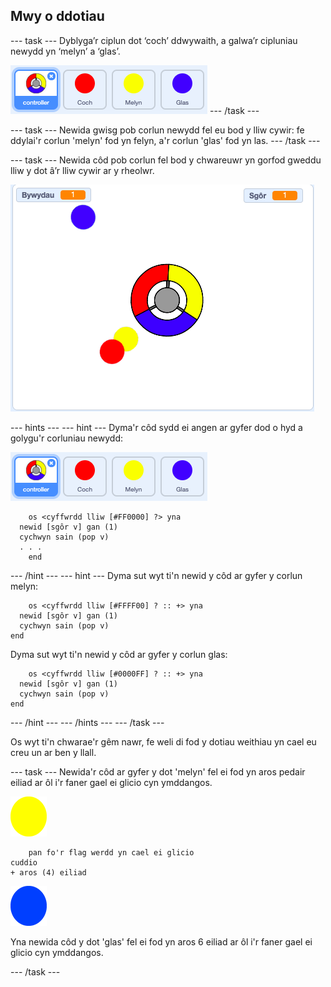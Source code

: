 ## Mwy o ddotiau

--- task --- Dyblyga’r ciplun dot ‘coch’ ddwywaith, a galwa’r cipluniau newydd yn ‘melyn’ a ‘glas’.

![sgrinlun](images/dots-more-dots.png) --- /task ---

--- task --- Newida gwisg pob corlun newydd fel eu bod y lliw cywir: fe ddylai'r corlun 'melyn' fod yn felyn, a'r corlun 'glas' fod yn las. --- /task ---

--- task --- Newida côd pob corlun fel bod y chwareuwr yn gorfod gweddu lliw y dot â’r lliw cywir ar y rheolwr.

![sgrinlun](images/dots-all-test.png)

--- hints ---
 --- hint --- Dyma'r côd sydd ei angen ar gyfer dod o hyd a golygu'r corluniau newydd:

![sgrinlun](images/dots-more-dots.png)

```blocks3
    os <cyffwrdd lliw [#FF0000] ?> yna 
  newid [sgôr v] gan (1)
  cychwyn sain (pop v)
  . . .
    end
```

--- /hint --- --- hint --- Dyma sut wyt ti'n newid y côd ar gyfer y corlun melyn:

```blocks3
    os <cyffwrdd lliw [#FFFF00] ? :: +> yna 
  newid [sgôr v] gan (1)
  cychwyn sain (pop v)
end
```

Dyma sut wyt ti'n newid y côd ar gyfer y corlun glas:

```blocks3
    os <cyffwrdd lliw [#0000FF] ? :: +> yna 
  newid [sgôr v] gan (1)
  cychwyn sain (pop v)
end
```

--- /hint --- --- /hints --- --- /task ---

Os wyt ti'n chwarae'r gêm nawr, fe weli di fod y dotiau weithiau yn cael eu creu un ar ben y llall.

--- task --- Newida'r côd ar gyfer y dot 'melyn' fel ei fod yn aros pedair eiliad ar ôl i'r faner gael ei glicio cyn ymddangos.

![Dot melyn](images/yellow-sprite.png)

```blocks3
    pan fo'r flag werdd yn cael ei glicio
cuddio
+ aros (4) eiliad
```

![Dot glas](images/blue-sprite.png)

Yna newida côd y dot 'glas' fel ei fod yn aros 6 eiliad ar ôl i'r faner gael ei glicio cyn ymddangos.

--- /task ---